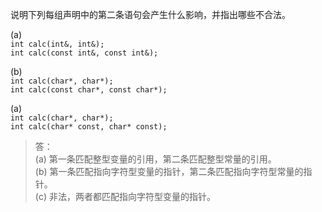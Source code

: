 说明下列每组声明中的第二条语句会产生什么影响，并指出哪些不合法。

(a)  
`int calc(int&, int&);`  
`int calc(const int&, const int&);`

(b)  
`int calc(char*, char*);`  
`int calc(const char*, const char*);`

(a)  
`int calc(char*, char*);`  
`int calc(char* const, char* const);`

> 答：  
> (a) 第一条匹配整型变量的引用，第二条匹配整型常量的引用。  
> (b) 第一条匹配指向字符型变量的指针，第二条匹配指向字符型常量的指针。  
> (c) 非法，两者都匹配指向字符型变量的指针。
